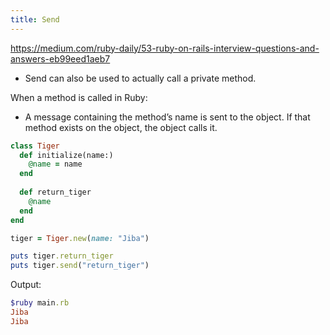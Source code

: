 ```yaml
---
title: Send
---
```


https://medium.com/ruby-daily/53-ruby-on-rails-interview-questions-and-answers-eb99eed1aeb7

- Send can also be used to actually call a private method.

When a method is called in Ruby:
- A message containing the method’s name is sent to the object. If that method exists on the object, the object calls it.

```rb
class Tiger
  def initialize(name:)
    @name = name
  end
  
  def return_tiger
    @name
  end
end

tiger = Tiger.new(name: "Jiba")

puts tiger.return_tiger
puts tiger.send("return_tiger")
```

Output:

```rb
$ruby main.rb
Jiba
Jiba
```
